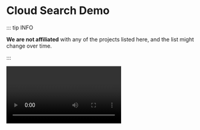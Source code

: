 <script setup lang="ts">
import { onMounted, computed, ref, watch } from "vue";

import { data as cloud } from "@data/url_cloud.data";
import { data as demoForm } from "@data/demo_form.data";

import Radio from "@components/Radio.vue";
import Tabs from "@components/Tabs.vue";
import ButtonGroup from "@components/ButtonGroup.vue";
import Markdown from "@components/Markdown.vue";
import Video from "@components/Video.vue";

const loaded = ref(false);

onMounted(() => {
  Promise.all([
    import("@getcanary/web/components/canary-root.js"),
    import("@getcanary/web/components/canary-provider-cloud.js"),
    import("@getcanary/web/components/canary-content.js"),
    import("@getcanary/web/components/canary-input.js"),
    import("@getcanary/web/components/canary-search.js"),
    import("@getcanary/web/components/canary-search-results.js"),
    import("@getcanary/web/components/canary-callout-discord.js"),
    import("@getcanary/web/components/canary-ask.js"),
    import("@getcanary/web/components/canary-ask-results.js"),
    import("@getcanary/web/components/canary-mode-breadcrumb.js"),
  ]).then(() => {
    loaded.value = true;
  });
});

const sourceGroups = ["canary", "dspy", "hono"] as const;
const sourceGroup = ref<(typeof sourceGroups)[number]>(sourceGroups[0]);

const sourceNames = computed(() => {
  if (sourceGroup.value === "canary") {
    return ["canary_webpage", "canary_issue"];
  }

  if (sourceGroup.value === "dspy") {
    return ["dspy_webpage", "dspy_issue", "dspy_discussion"];
  }

  if (sourceGroup.value === "hono") {
    return ["hono_webpage", "hono_issue"];
  }

  throw new Error();
});

const tabs = ["UI", "Code"] as const;
const tab = ref(tabs[0]);

watch(sourceGroup, () => {
  tab.value = tabs[0];
});

const globs = computed(() => {
  if (sourceGroup.value === "canary") {
    return JSON.stringify([
      { name: "Docs", pattern: "**/docs/**/*" },
      { name: "Github", pattern: "github.com/**/*" },
    ]);
  }

  if (sourceGroup.value === "dspy") {
    return JSON.stringify([
      { name: "Docs", pattern: "**/docs/**/*" },
      { name: "API", pattern: "**/api/**" },
      { name: "Github", pattern: "**/github.com/**" },
    ]);
  }

  if (sourceGroup.value === "hono") {
    return JSON.stringify([
      { name: "Docs", pattern: "**/docs/**/!(api)/**/*" },
      { name: "API", pattern: "**/docs/api/**" },
      { name: "Github", pattern: "**/github.com/**" },
    ]);
  }
});

const question = ref("");
const questions = ref([]);

watch(sourceGroup, () => {
  if (sourceGroup.value === "canary") {
    question.value = "vite";
    questions.value = [
      "api-base",
      "vitepress supported?",
      "css variable for changing hue?",
    ];
  }

  if (sourceGroup.value === "dspy") {
    question.value = "dspy";
    questions.value = [
      "colbert",
      "filtering in retrieval?",
      "what is mi..ppro?",
      "built-in datasets list"
    ];
  }

    if (sourceGroup.value === "hono") {
    question.value = "hono";
    questions.value = [
      "middleware",
      "can i deploy to cloudflare?",
      "validate Content-Type not supported? not working",
    ];
  }
}, { immediate: true });
</script>

# Cloud Search Demo

::: tip INFO

**We are not affiliated** with any of the projects listed here, and the list might change over time.

:::

<Video id="hQVTgrdDzmoDOvrbpQdivP8IRUe5pqaXmnqgnTudGOQ" />

<div class="mt-6 flex flex-col gap-2">
  <hr class="my-1" />
  <div class="flex flex-row gap-4 items-center">
    <span class="text-sm font-semibold">Sources</span>
    <Radio :values="sourceGroups" :selected="sourceGroup" @update:selected="sourceGroup = $event" />
  </div>
  <hr class="my-1" />
  <div class="flex flex-row gap-4 items-center">
    <span class="text-sm font-semibold">Examples</span>
    <ButtonGroup :values="questions" @update:selected="question = $event" />
  </div>
  <hr class="my-1" />
</div>

<div class="container flex flex-col gap-2 mt-4" v-if="loaded">
  <Tabs :values="tabs" :selected="tab" @update:selected="tab = $event" />

  <canary-root framework="vitepress" :key="question" :query="question" v-show="tab === 'UI'">
    <canary-provider-cloud :api-base="cloud.base" :api-key="cloud.key" :sources="sourceNames">
      <canary-content>
        <canary-input slot="input"></canary-input>
        <canary-search slot="mode">
          <canary-filter-tabs-glob slot="head" :tabs="globs"></canary-filter-tabs-glob>
          <canary-search-results slot="body"></canary-search-results>
        </canary-search>
        <canary-ask slot="mode">
          <canary-ask-results slot="body"></canary-ask-results>
        </canary-ask>
      </canary-content>
    </canary-provider-cloud>
  </canary-root>

  <template v-if="tab === 'Code'">

  <Markdown>

```html-vue{5-11}
<canary-root framework="vitepress">
  <canary-provider-cloud api-base="<API_BASE>" api-key="<API_KEY>">
    <canary-content>
      <canary-input slot="input"></canary-input>
      <canary-search slot="mode">
        <canary-filter-tabs-glob slot="head" tabs={JSON.stringify(tabs)}></canary-filter-tabs-glob>
        <canary-search-results slot="body"></canary-search-results>
      </canary-search>
      <canary-ask slot="mode">
        <canary-ask-results slot="body"></canary-ask-results>
      </canary-ask>
    </canary-content>
  </canary-provider-cloud>
</canary-root>
```

  </Markdown>

  </template>
</div>

::: tip Wanna try it out with your project?

<a :href="demoForm.url" target="_blank">Fill out the form</a>, and we'll send you a link. No strings attached.

:::

<style scoped>
canary-root {
  --canary-content-max-width: 690px;
  --canary-content-max-height: 500px;
  --canary-color-primary-c: 0.05;
  --canary-color-primary-h: 90;
}
</style>
